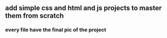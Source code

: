 ## add simple css and html and js projects to master them from scratch 
### every file have the final pic of the project
